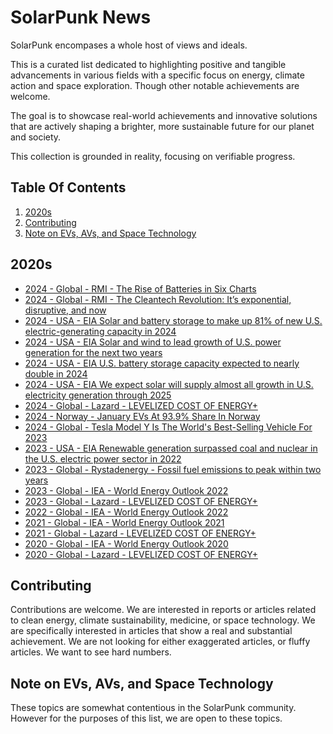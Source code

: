 # SolarPunk News
SolarPunk encompases a whole host of views and ideals. 

This is a curated list dedicated to highlighting positive and tangible advancements in various fields with a specific focus on energy, climate action and space exploration. Though other notable achievements are welcome.

The goal is to showcase real-world achievements and innovative solutions that are actively shaping a brighter, more sustainable future for our planet and society.

This collection is grounded in reality, focusing on verifiable progress.



## Table Of Contents
1. [2020s](#2020s)
2. [Contributing](#contributing)
3. [Note on EVs, AVs, and Space Technology](#evs-avs-space)


## 2020s <a name="2020s"></a>

* [2024 - Global - RMI - The Rise of Batteries in Six Charts](https://rmi.org/the-rise-of-batteries-in-six-charts-and-not-too-many-numbers/) 
* [2024 - Global - RMI - The Cleantech Revolution: It’s exponential, disruptive, and now](https://rmi.org/wp-content/uploads/dlm_uploads/2024/06/RMI-Cleantech-Revolution-pdf.pdf)
* [2024 - USA - EIA Solar and battery storage to make up 81% of new U.S. electric-generating capacity in 2024](https://www.eia.gov/todayinenergy/detail.php?id=61424)
* [2024 - USA - EIA Solar and wind to lead growth of U.S. power generation for the next two years](https://www.eia.gov/todayinenergy/detail.php?id=61242)
* [2024 - USA - EIA U.S. battery storage capacity expected to nearly double in 2024](https://www.eia.gov/todayinenergy/detail.php?id=61202)
* [2024 - USA - EIA We expect solar will supply almost all growth in U.S. electricity generation through 2025](https://www.eia.gov/todayinenergy/detail.php?id=61203)
* [2024 - Global - Lazard - LEVELIZED COST OF ENERGY+](https://www.lazard.com/media/xemfey0k/lazards-lcoeplus-june-2024-_vf.pdf)
* [2024 - Norway - January EVs At 93.9% Share In Norway](https://cleantechnica.com/2024/02/05/evs-at-93-9-share-in-norway-record-high/)
* [2024 - Global - Tesla Model Y Is The World's Best-Selling Vehicle For 2023](https://www.motor1.com/news/706258/tesla-model-y-worlds-top-selling-vehicle-2023/)
* [2023 - USA - EIA Renewable generation surpassed coal and nuclear in the U.S. electric power sector in 2022](https://www.eia.gov/todayinenergy/detail.php?id=61107)
* [2023 - Global - Rystadenergy - Fossil fuel emissions to peak within two years](https://www.rystadenergy.com/news/fossil-fuel-emissions-to-peak-within-two-years-as-global-decarbonization-picks-up)
* [2023 - Global - IEA - World Energy Outlook 2022](https://www.iea.org/reports/world-energy-outlook-2023)
* [2023 - Global - Lazard - LEVELIZED COST OF ENERGY+](https://www.lazard.com/research-insights/2023-levelized-cost-of-energyplus/)
* [2022 - Global - IEA - World Energy Outlook 2022](https://www.iea.org/reports/world-energy-outlook-2022)
* [2021 - Global - IEA - World Energy Outlook 2021](https://www.iea.org/reports/world-energy-outlook-2021)
* [2021 - Global - Lazard - LEVELIZED COST OF ENERGY+](https://www.lazard.com/research-insights/levelized-cost-of-energy-levelized-cost-of-storage-and-levelized-cost-of-hydrogen-2021/)
* [2020 - Global - IEA - World Energy Outlook 2020](https://www.iea.org/reports/world-energy-outlook-2020)
* [2020 - Global - Lazard - LEVELIZED COST OF ENERGY+](https://www.lazard.com/research-insights/levelized-cost-of-energy-levelized-cost-of-storage-and-levelized-cost-of-hydrogen-2020/)


## Contributing <a name="contributing"></a>
Contributions are welcome. We are interested in reports or articles related to clean energy, climate sustainability, medicine, or space technology. We are specifically interested in articles that show a real and substantial achievement. We are not looking for either exaggerated articles, or fluffy articles. We want to see hard numbers. 

## Note on EVs, AVs, and Space Technology <a name="evs-avs-space"></a>
These topics are somewhat contentious in the SolarPunk community. However for the purposes of this list, we are open to these topics.
